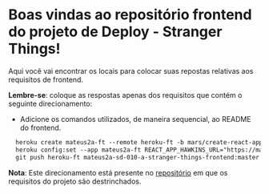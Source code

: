 # Boas vindas ao repositório frontend do projeto de Deploy - Stranger Things!

Aqui você vai encontrar os locais para colocar suas repostas relativas aos requisitos de frontend.

**Lembre-se**: coloque as respostas apenas dos requisitos que contém o seguinte direcionamento:

  - Adicione os comandos utilizados, de maneira sequencial, ao README do frontend.
  ```md
    heroku create mateus2a-ft --remote heroku-ft -b mars/create-react-app  
    heroku config:set --app mateus2a-ft REACT_APP_HAWKINS_URL="https://mateus2a-bk.herokuapp.com/" REACT_APP_HAWKINS_TIMEOUT=30000 REACT_APP_UPSIDEDOWN_URL="https://mateus2a-bd.herokuapp.com/" REACT_APP_UPSIDEDOWN_TIMEOUT=30000 GITHUB_USER="mateus2a"
    git push heroku-ft mateus2a-sd-010-a-stranger-things-frontend:master  
```


**Nota**: Este direcionamento está presente no [repositório](https://github.com/tryber/sd-010-a-stranger-things) em que os requisitos do projeto são destrinchados.
